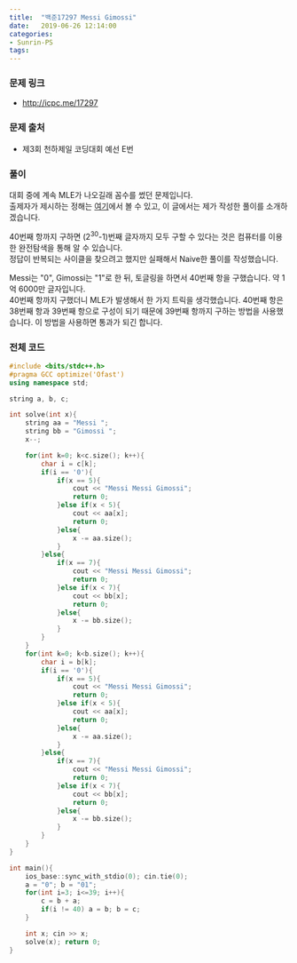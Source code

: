 ```yaml
---
title:  "백준17297 Messi Gimossi"
date:   2019-06-26 12:14:00
categories:
- Sunrin-PS
tags:
---
```


### 문제 링크
* http://icpc.me/17297

### 문제 출처
* 제3회 천하제일 코딩대회 예선 E번

### 풀이
대회 중에 계속 MLE가 나오길래 꼼수를 썼던 문제입니다.<br>
출제자가 제시하는 정해는 [여기](http://wookje.dance/2019/06/19/%EC%A0%9C3%ED%9A%8C-%EC%B2%9C%ED%95%98%EC%A0%9C%EC%9D%BC-%EC%BD%94%EB%94%A9%EB%8C%80%ED%9A%8C-%EC%98%88%EC%84%A0-%ED%92%80%EC%9D%B4/)에서 볼 수 있고, 이 글에서는 제가 작성한 풀이를 소개하겠습니다.

40번째 항까지 구하면 (2<sup>30</sup>-1)번째 글자까지 모두 구할 수 있다는 것은 컴퓨터를 이용한 완전탐색을 통해 알 수 있습니다.<br>
정답이 반복되는 사이클을 찾으려고 했지만 실패해서 Naive한 풀이를 작성했습니다.

Messi는 "0", Gimossi는 "1"로 한 뒤, 토글링을 하면서 40번째 항을 구했습니다. 약 1억 6000만 글자입니다.<br>
40번째 항까지 구했더니 MLE가 발생해서 한 가지 트릭을 생각했습니다. 40번째 항은 38번째 항과 39번째 항으로 구성이 되기 때문에 39번째 항까지 구하는 방법을 사용했습니다. 이 방법을 사용하면 통과가 되긴 합니다.

### 전체 코드
```cpp
#include <bits/stdc++.h>
#pragma GCC optimize('Ofast')
using namespace std;

string a, b, c;

int solve(int x){
	string aa = "Messi ";
	string bb = "Gimossi ";
	x--;

	for(int k=0; k<c.size(); k++){
		char i = c[k];
		if(i == '0'){
			if(x == 5){
				cout << "Messi Messi Gimossi";
				return 0;
			}else if(x < 5){
				cout << aa[x];
				return 0;
			}else{
				x -= aa.size();
			}
		}else{
			if(x == 7){
				cout << "Messi Messi Gimossi";
				return 0;
			}else if(x < 7){
				cout << bb[x];
				return 0;
			}else{
				x -= bb.size();
			}
		}
	}
	for(int k=0; k<b.size(); k++){
		char i = b[k];
		if(i == '0'){
			if(x == 5){
				cout << "Messi Messi Gimossi";
				return 0;
			}else if(x < 5){
				cout << aa[x];
				return 0;
			}else{
				x -= aa.size();
			}
		}else{
			if(x == 7){
				cout << "Messi Messi Gimossi";
				return 0;
			}else if(x < 7){
				cout << bb[x];
				return 0;
			}else{
				x -= bb.size();
			}
		}
	}
}

int main(){
	ios_base::sync_with_stdio(0); cin.tie(0);
	a = "0"; b = "01";
	for(int i=3; i<=39; i++){
		c = b + a;
		if(i != 40) a = b; b = c;
	}

	int x; cin >> x;
	solve(x); return 0;
}
```
